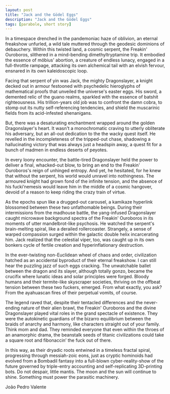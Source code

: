 ```yaml
---
layout: post
title: "Jack and the Gödel Eggs"
description: "Jack and the Gödel Eggs"
tags: [parabole, short story]
---
```


In a timespace drenched in the pandemoniac haze of oblivion, an eternal freakshow unfurled, a wild tale muttered through the geodesic dominions of debauchery. Within this twisted land, a cosmic serpent, the Freakin' Ouroboros, slithered in a mind-bending dimethyltryptamine trip. It embodied the essence of möbius' abortion, a creature of endless lunacy, engaged in a full-throttle rampage, attacking its own alchemical tail with an elvish fervour, ensnared in its own kaleidoscopic loop.

Facing that serpent of yin was Jack, the mighty Dragonslayer, a knight decked out in armour festooned with psychedelic hieroglyphs of mathematical proofs that unveiled the universe's easter eggs. His sword, a demented relic of the guano realms, sparkled with the essence of batshit righteousness. His trillion-years old job was to confront the damn cobra, to stomp out its nutty self-referencing tendencies, and shield the muscarinic fields from its acid-infested shenanigans.

But, there was a desaturating enchantment wrapped around the golden Dragonslayer's heart. It wasn't a monochromatic craving to utterly obliterate his adversary, but an all-out dedication to the the wacky quest itself. He revelled in the incompleteness of the tripped-out chase, shadowing a hallucinating victory that was always just a headspin away, a quest fit for a bunch of madmen in endless deserts of peyotes.

In every loony encounter, the battle-tired Dragonslayer held the power to deliver a final, whacked-out blow, to bring an end to the Freakin' Ouroboros's reign of unhinged entropy. And yet, he hesitated, for he knew that without the serpent, his world would unravel into nothingness. The armoured knight had grown fond of the infinite tension, and the absence of his fucki’nemesis would leave him in the middle of a cosmic hangover, devoid of a reason to keep riding the crazy train of virtue.

As the epochs spun like a drugged-out carousel, a kamikaze hyperlink blossomed between these two unfathomable beings. During their intermissions from the madhouse battle, the yang-infused Dragonslayer caught microwave background spectra of the Freakin' Ouroboros in its moments of utter mandelbrot-like psychosis. He watched the serpent's brain-melting spiral, like a derailed rollercoaster. Strangely, a sense of warped compassion surged within the galactic double helix incarcerating him. Jack realized that the celestial viper, too, was caught up in its own bonkers cycle of fertile creation and hyperinflationary destruction.

In the ever-twisting non-Euclidean wheel of chaos and order, civilization hatched as an accidental byproduct of their eternal freakshow. I can still hear the puzzling jazz of such eggs cracking. The unwatchable ballet between the dragon and its slayer, although totally gonzo, became the crucifix where lunatic ideas and solar principles were forged. Bloody humans and their termite-like skyscraper societies, thriving on the offbeat tension between these two fuckers, emerged. From what exactly, you ask? From the ayahuascan fires of their perpetual vomits, of course.

The legend raved that, despite their tentacled differences and the never-ending nature of their alien brawl, the Freakin' Ouroboros and the divine Dragonslayer played vital roles in the grand spectacle of existence. They were the autokinetic guardians of the bizarro equilibrium between the braids of anarchy and harmony, like characters straight out of your family. Think mom and dad. They reminded everyone that even within the throes of an anamorphic drama, the beanstalk seeds of titanic civilizations could take a square root and fibonaccin’ the fuck out of there.

In this way, as their dryadic roots entwined in a timeless fractal spiral, progressing through messiah-zoic eons, just as cryptic hominoids had evolved from a Bombadil fantasy into a full-blown cyber-reality-show of the future governed by triple-entry accounting and self-replicating 3D-printing bots. Do not despair, little mantis. The moon and the sun will continue to shine. Something must power the parasitic machinery.

João Pedro Valente